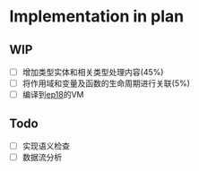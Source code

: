 # Implementation in plan

## WIP

- [ ] 增加类型实体和相关类型处理内容(45%)
- [ ] 将作用域和变量及函数的生命周期进行关联(5%)
- [ ] 编译到[ep18](..%2Fep18)的VM

## Todo
- [ ] 实现语义检查
- [ ] 数据流分析